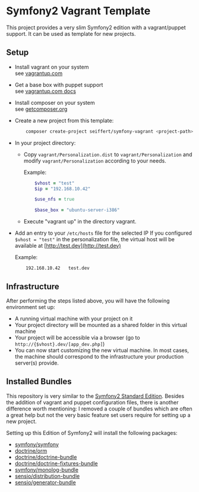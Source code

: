 # Symfony2 Vagrant Template

This project provides a very slim Symfony2 edition with a vagrant/puppet support. It can be used as template for new
projects.

## Setup

-   Install vagrant on your system  
    see [vagrantup.com](http://vagrantup.com/v1/docs/getting-started/index.html)

-   Get a base box with puppet support  
    see [vagrantup.com docs](http://vagrantup.com/v1/docs/getting-started/boxes.html)

-   Install composer on your system  
    see [getcomposer.org](http://getcomposer.org/doc/00-intro.md)

-   Create a new project from this template:
    ```bash
        composer create-project seiffert/symfony-vagrant <project-path> --stability="beta"
    ```

-   In your project directory:
    -   Copy `vagrant/Personalization.dist` to `vagrant/Personalization` and modify `vagrant/Personalization` according to your needs.

        Example:

        ```ruby
            $vhost = "test"
            $ip = "192.168.10.42"

            $use_nfs = true

            $base_box = "ubuntu-server-i386"
        ```
    -   Execute "vagrant up" in the directory vagrant.

-   Add an entry to your `/etc/hosts` file for the selected IP
    If you configured `$vhost = "test"` in the personalization file, the virtual host will be available at [http://test.dev](http://test.dev)

    Example:

    ```
        192.168.10.42   test.dev
    ```

## Infrastructure

After performing the steps listed above, you will have the following environment set up:

- A running virtual machine with your project on it
- Your project directory will be mounted as a shared folder in this virtual machine
- Your project will be accessible via a browser (go to `http://{$vhost}.dev/[app_dev.php]`)
- You can now start customizing the new virtual machine. In most cases, the machine should correspond to the infrastructure your production server(s) provide.

## Installed Bundles

This repository is very similar to the [Symfony2 Standard Edition](https://github.com/symfony/symfony-standard). Besides the addition of vagrant and puppet
configuration files, there is another difference worth mentioning: I removed a couple of bundles which are often a great help but not the very basic feature
set users require for setting up a new project.

Setting up this Edition of Symfony2 will install the following packages:

+ [symfony/symfony](https://packagist.org/packages/symfony/symfony)
+ [doctrine/orm](https://packagist.org/packages/doctrine/orm)
+ [doctrine/doctrine-bundle](https://packagist.org/packages/doctrine/doctrine-bundle)
+ [doctrine/doctrine-fixtures-bundle](https://packagist.org/packages/doctrine/doctrine-fixturesbundle)
+ [symfony/monolog-bundle](https://packagist.org/packages/symfony/monolog-bundle)
+ [sensio/distribution-bundle](https://packagist.org/packages/sensio/distribution-bundle)
+ [sensio/generator-bundle](https://packagist.org/packages/sensio/generator-bundle)